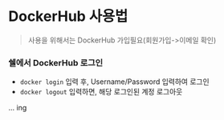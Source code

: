 # DockerHub 사용법
> 사용을 위해서는 DockerHub 가입필요(회원가입->이메일 확인)    

### 쉘에서 DockerHub 로그인
+ `docker login` 입력 후, Username/Password 입력하여 로그인
+ `docker logout` 입력하면, 해당 로그인된 계정 로그아웃


... ing

